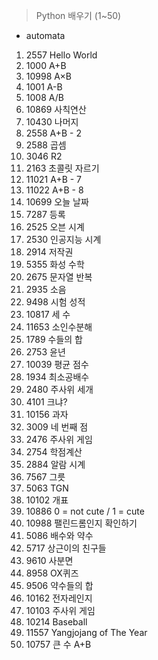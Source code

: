> Python 배우기 (1~50)
- automata

1. 2557	 Hello World
2. 1000	 A+B
3. 10998	 A×B
4. 1001	 A-B	
5. 1008	 A/B
6. 10869	 사칙연산
7. 10430	 나머지
8. 2558	 A+B - 2
9. 2588	 곱셈
10. 3046	 R2
11. 2163	 초콜릿 자르기
12. 11021	 A+B - 7
13. 11022	 A+B - 8
14. 10699	 오늘 날짜
15. 7287	 등록
16. 2525	 오븐 시계
17. 2530	 인공지능 시계
18. 2914	 저작권
19. 5355	 화성 수학
20. 2675	 문자열 반복
21. 2935	 소음
22. 9498	 시험 성적
23. 10817	 세 수
24. 11653	 소인수분해	
25. 1789	 수들의 합	
26. 2753	 윤년	
27. 10039	 평균 점수	
28. 1934	 최소공배수	
29. 2480	 주사위 세개	
30. 4101	 크냐?	
31. 10156	 과자	
32. 3009	 네 번째 점	
33. 2476	 주사위 게임
34. 2754	 학점계산	
35. 2884	 알람 시계
36. 7567	 그릇
37. 5063	 TGN	
38. 10102	 개표
39. 10886	 0 = not cute / 1 = cute
40. 10988	 팰린드롬인지 확인하기 
41. 5086	 배수와 약수
42. 5717	 상근이의 친구들	
43. 9610	 사분면
44. 8958	 OX퀴즈
45. 9506	 약수들의 합
46. 10162	 전자레인지
47. 10103	 주사위 게임
48. 10214	 Baseball
49. 11557	 Yangjojang of The Year
50. 10757	 큰 수 A+B
